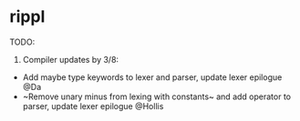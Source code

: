 # rippl


TODO:

1) Compiler updates by 3/8:
  - Add maybe type keywords to lexer and parser, update lexer epilogue @Da
  - ~Remove unary minus from lexing with constants~ and add operator to parser, update lexer epilogue @Hollis
